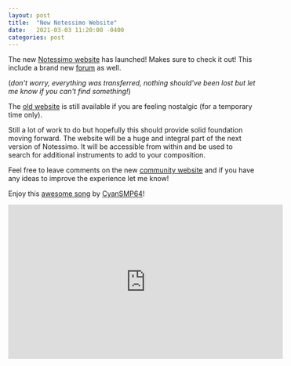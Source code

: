 ```yaml
---
layout: post
title:  "New Notessimo Website"
date:   2021-03-03 11:20:00 -0400
categories: post
---
```

The new [Notessimo website](https://notessimo.net) has launched! Makes sure to check it out! This include a brand new [forum](https://community.notessimo.net) as well.

(*don't worry, everything was transferred, nothing should've been lost but let me know if you can't find something!*)

The [old website](https://archive.notessimo.net) is still available if you are feeling nostalgic (for a temporary time only).

Still a lot of work to do but hopefully this should provide solid foundation moving forward. The website will be a huge and integral part of the next version of Notessimo. It will be accessible from within and be used to search for additional instruments to add to your composition.

Feel free to leave comments on the new [community website](https://community.notessimo.net) and if you have any ideas to improve the experience let me know!

Enjoy this [awesome song](https://notessimo.net/s/5Et6LoXxFi) by [CyanSMP64](https://notessimo.net/u/Wikkid_Vommit)!

<center class="video-wrapper"><iframe width="560" height="315" src="https://www.youtube.com/embed/LgzixW-kiJw" title="YouTube video player" frameborder="0" allow="accelerometer; autoplay; clipboard-write; encrypted-media; gyroscope; picture-in-picture" allowfullscreen></iframe></center>

<div id='discourse-comments'></div>

<script type="text/javascript">
  DiscourseEmbed = { discourseUrl: 'https://community.notessimo.net/',
                     discourseEmbedUrl: 'https://jd.boiv.in/post/2021/03/03/new-website.html' };

  (function() {
    var d = document.createElement('script'); d.type = 'text/javascript'; d.async = true;
    d.src = DiscourseEmbed.discourseUrl + 'javascripts/embed.js';
    (document.getElementsByTagName('head')[0] || document.getElementsByTagName('body')[0]).appendChild(d);
  })();
</script>